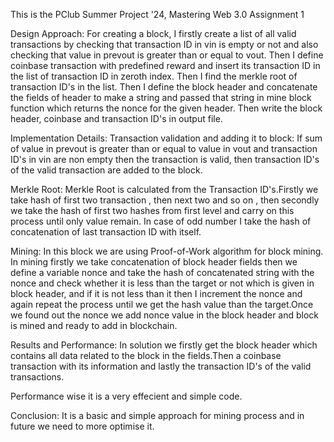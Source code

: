This is the PClub Summer Project '24, Mastering Web 3.0 Assignment 1

Design Approach:
For creating a block, I firstly create a list of all valid transactions by checking that transaction ID in vin is empty or not and also checking that value in prevout is greater than or equal to vout. Then I define coinbase transaction with predefined reward and insert its transaction ID in the list of transaction ID in zeroth index. Then I find the merkle root of transaction ID's in the list. Then I define the block header and concatenate the fields of header to make a string and passed that string in mine block function which returns the nonce for the given header. Then write the block header, coinbase and transaction ID's in output file.

Implementation Details:
Transaction validation and adding it to block:
If sum of value in prevout is greater than or equal to value in vout and transaction ID's in vin are non empty then the transaction is valid, then transaction ID's of the valid transaction are added to the block.

Merkle Root:
Merkle Root is calculated from the Transaction ID's.Firstly we take hash of first two transaction , then next two and so on , then secondly we take the hash of first two hashes from first level and carry on this process until only value remain. In case of odd number I take the hash of concatenation of last transaction ID with itself.

Mining:
In this block we are using Proof-of-Work algorithm for block mining. In mining firstly we take concatenation of block header fields then we define a variable nonce and take the hash of concatenated string with the nonce and check whether it is less than the target or not which is given in block header, and if it is not less than it then I increment the nonce and again repeat the process until we get the hash value than the target.Once we found out the nonce we add nonce value in the block header and block is mined and ready to add in blockchain.

Results and Performance:
In solution we firstly get the block header which contains all data related to the block in the fields.Then a coinbase transaction with its information and lastly the transaction ID's of the valid transactions.

Performance wise it is a very effecient and simple code.

Conclusion:
It is a basic and simple approach for mining process and in future we need to more optimise it.
